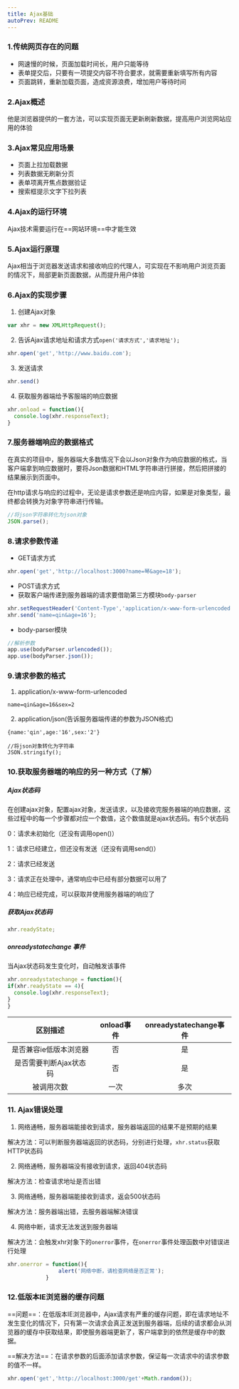 ```yaml
---
title: Ajax基础
autoPrev: README
---
```

### 1.传统网页存在的问题

* 网速慢的时候，页面加载时间长，用户只能等待
* 表单提交后，只要有一项提交内容不符合要求，就需要重新填写所有内容
* 页面跳转，重新加载页面，造成资源浪费，增加用户等待时间

### 2.Ajax概述

他是浏览器提供的一套方法，可以实现页面无更新刷新数据，提高用户浏览网站应用的体验

### 3.Ajax常见应用场景

* 页面上拉加载数据
* 列表数据无刷新分页
* 表单项离开焦点数据验证
* 搜索框提示文字下拉列表

### 4.Ajax的运行环境

Ajax技术需要运行在==网站环境==中才能生效

### 5.Ajax运行原理

Ajax相当于浏览器发送请求和接收响应的代理人，可实现在不影响用户浏览页面的情况下，局部更新页面数据，从而提升用户体验

### 6.Ajax的实现步骤

1. 创建Ajax对象

```javascript
var xhr = new XMLHttpRequest();
```

2. 告诉Ajax请求地址和请求方式`open('请求方式','请求地址');`

```javascript
xhr.open('get','http://www.baidu.com');
```

3. 发送请求

```javascript
xhr.send()
```

4. 获取服务器端给予客服端的响应数据

```javascript
xhr.onload = function(){
  console.log(xhr.responseText);
}
```

### 7.服务器端响应的数据格式

在真实的项目中，服务器端大多数情况下会以Json对象作为响应数据的格式，当客户端拿到响应数据时，要将Json数据和HTML字符串进行拼接，然后把拼接的结果展示到页面中。

在http请求与响应的过程中，无论是请求参数还是响应内容，如果是对象类型，最终都会转换为对象字符串进行传输。

```javascript
//将json字符串转化为json对象
JSON.parse();
```

### 8.请求参数传递

* GET请求方式

```javascript
xhr.open('get','http://localhost:3000?name=琴&age=18');
```

* POST请求方式
* 获取客户端传递到服务器端的请求要借助第三方模块`body-parser`

```javascript
xhr.setRequestHeader('Content-Type','application/x-www-form-urlencoded');
xhr.send('name=qin&age=16');
```

* body-parser模块

```javascript
//解析参数
app.use(bodyParser.urlencoded());
app.use(bodyParser.json());
```

### 9.请求参数的格式

1.  application/x-www-form-urlencoded

```
name=qin&age=16&sex=2
```

2. application/json(告诉服务器端传递的参数为JSON格式)

```
{name:'qin',age:'16',sex:'2'}

//将json对象转化为字符串
JSON.stringify();
```

### 10.获取服务器端的响应的另一种方式（了解）

##### Ajax状态码

在创建ajax对象，配置ajax对象，发送请求，以及接收完服务器端的响应数据，这些过程中的每一个步骤都对应一个数值，这个数值就是ajax状态码。有5个状态码

0：请求未初始化（还没有调用open()）

1：请求已经建立，但还没有发送（还没有调用send()）

2：请求已经发送

3：请求正在处理中，通常响应中已经有部分数据可以用了

4：响应已经完成，可以获取并使用服务器端的响应了

##### 获取Ajax状态码

```javascript
xhr.readyState;
```

##### onreadystatechange 事件

当Ajax状态码发生变化时，自动触发该事件

```javascript
xhr.onreadystatechange = function(){
if(xhr.readyState == 4){
  console.log(xhr.responseText);
}
}
```

|        区别描述        | onload事件 | onreadystatechange事件 |
| :--------------------: | :--------: | :--------------------: |
| 是否兼容ie低版本浏览器 |     否     |           是           |
| 是否需要判断Ajax状态码 |     否     |           是           |
|       被调用次数       |    一次    |          多次          |

### 11. Ajax错误处理

1. 网络通畅，服务器端能接收到请求，服务器端返回的结果不是预期的结果

解决方法：可以判断服务器端返回的状态码，分别进行处理，`xhr.status`获取HTTP状态码

2. 网络通畅，服务器端没有接收到请求，返回404状态码

解决方法：检查请求地址是否出错

3. 网络通畅，服务器端能接收到请求，返会500状态码

解决方法：服务器端出错，去服务器端解决错误

4. 网络中断，请求无法发送到服务器端

解决方法：会触发xhr对象下的`onerror`事件，在`onerror`事件处理函数中对错误进行处理

```javascript
xhr.onerror = function(){
                alert('网络中断，请检查网络是否正常');
            }
```

### 12.低版本IE浏览器的缓存问题

==问题==：在低版本IE浏览器中，Ajax请求有严重的缓存问题，即在请求地址不发生变化的情况下，只有第一次请求会真正发送到服务器端，后续的请求都会从浏览器的缓存中获取结果，即使服务器端更新了，客户端拿到的依然是缓存中的数据。

==解决方法==：在请求参数的后面添加请求参数，保证每一次请求中的请求参数的值不一样。

```javascript
xhr.open('get','http://localhost:3000/get'+Math.random());
```